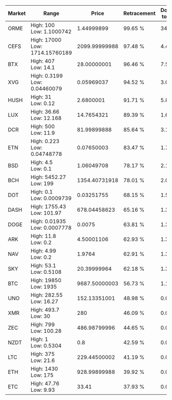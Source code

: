 | Market | Range | Price| Retracement | Doubles to 50% |
| --- | --- | --- | --- | --- |
| ORME | High: 100<br />Low: 1.1000742 | 1.44999899 | 99.65 % | 34.86 |
| CEFS | High: 17000<br />Low: 1714.15760189 | 2099.99999988 | 97.48 % | 4.46 |
| BTX | High: 407<br />Low: 14.1 | 28.00000001 | 96.46 % | 7.52 |
| XVG | High: 0.3199<br />Low: 0.04460079 | 0.05969037 | 94.52 % | 3.05 |
| HUSH | High: 31<br />Low: 0.12 | 2.6800001 | 91.71 % | 5.81 |
| LUX | High: 36.66<br />Low: 12.168 | 14.7654321 | 89.39 % | 1.65 |
| DCR | High: 500<br />Low: 11.9 | 81.99899888 | 85.64 % | 3.12 |
| ETN | High: 0.223<br />Low: 0.04748778 | 0.07650003 | 83.47 % | 1.77 |
| BSD | High: 4.5<br />Low: 0.1 | 1.06049708 | 78.17 % | 2.17 |
| BCH | High: 5452.27<br />Low: 199 | 1354.40731918 | 78.01 % | 2.09 |
| DOT | High: 0.1<br />Low: 0.0009739 | 0.03251755 | 68.15 % | 1.55 |
| DASH | High: 1755.43<br />Low: 101.97 | 678.04458623 | 65.16 % | 1.37 |
| DOGE | High: 0.01935<br />Low: 0.0007778 | 0.0075 | 63.81 % | 1.34 |
| ARK | High: 11.8<br />Low: 0.2 | 4.50001106 | 62.93 % | 1.33 |
| NAV | High: 4.99<br />Low: 0.2 | 1.9764 | 62.91 % | 1.31 |
| SKY | High: 53.1<br />Low: 0.5108 | 20.39999964 | 62.18 % | 1.31 |
| BTC | High: 19850<br />Low: 1935 | 9687.50000003 | 56.73 % | 1.12 |
| UNO | High: 282.55<br />Low: 16.27 | 152.13351001 | 48.98 % | 0.00 |
| XMR | High: 493.7<br />Low: 30 | 280 | 46.09 % | 0.00 |
| ZEC | High: 799<br />Low: 100.28 | 486.98799996 | 44.65 % | 0.00 |
| NZDT | High: 1<br />Low: 0.5304 | 0.8 | 42.59 % | 0.00 |
| LTC | High: 375<br />Low: 21.6 | 229.44500002 | 41.19 % | 0.00 |
| ETH | High: 1430<br />Low: 175 | 928.99899988 | 39.92 % | 0.00 |
| ETC | High: 47.76<br />Low: 9.93 | 33.41 | 37.93 % | 0.00 |
